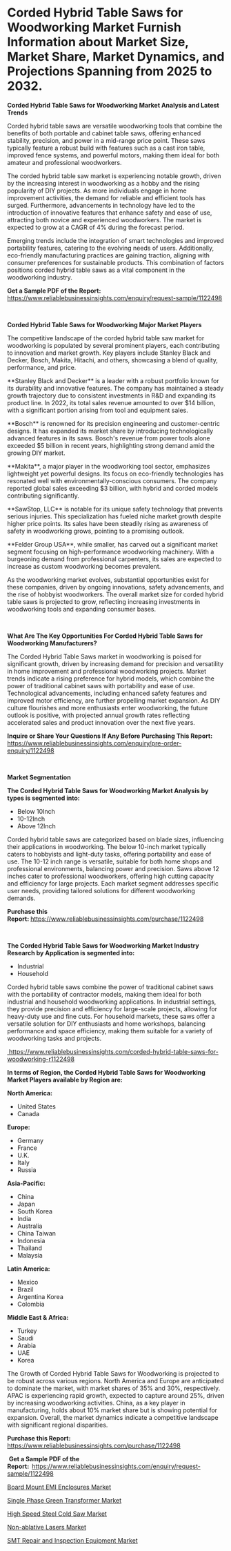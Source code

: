 <p><h1>Corded Hybrid Table Saws for Woodworking Market Furnish Information about Market Size, Market Share, Market Dynamics, and Projections Spanning from 2025 to 2032.</h1></p><p><strong>Corded Hybrid Table Saws for Woodworking Market Analysis and Latest Trends</strong></p>
<p><p>Corded hybrid table saws are versatile woodworking tools that combine the benefits of both portable and cabinet table saws, offering enhanced stability, precision, and power in a mid-range price point. These saws typically feature a robust build with features such as a cast iron table, improved fence systems, and powerful motors, making them ideal for both amateur and professional woodworkers.</p><p>The corded hybrid table saw market is experiencing notable growth, driven by the increasing interest in woodworking as a hobby and the rising popularity of DIY projects. As more individuals engage in home improvement activities, the demand for reliable and efficient tools has surged. Furthermore, advancements in technology have led to the introduction of innovative features that enhance safety and ease of use, attracting both novice and experienced woodworkers. The market is expected to grow at a CAGR of 4% during the forecast period. </p><p>Emerging trends include the integration of smart technologies and improved portability features, catering to the evolving needs of users. Additionally, eco-friendly manufacturing practices are gaining traction, aligning with consumer preferences for sustainable products. This combination of factors positions corded hybrid table saws as a vital component in the woodworking industry.</p></p>
<p><strong>Get a Sample PDF of the Report:&nbsp;</strong> <a href="https://www.reliablebusinessinsights.com/enquiry/request-sample/1122498?utm_campaign=904&utm_medium=2&utm_source=Github&utm_content=ia&utm_term=02032025&utm_id=corded-hybrid-table-saws-for-woodworking">https://www.reliablebusinessinsights.com/enquiry/request-sample/1122498</a></p>
<p>&nbsp;</p>
<p><strong>Corded Hybrid Table Saws for Woodworking Major Market Players</strong></p>
<p><p>The competitive landscape of the corded hybrid table saw market for woodworking is populated by several prominent players, each contributing to innovation and market growth. Key players include Stanley Black and Decker, Bosch, Makita, Hitachi, and others, showcasing a blend of quality, performance, and price.</p><p>**Stanley Black and Decker** is a leader with a robust portfolio known for its durability and innovative features. The company has maintained a steady growth trajectory due to consistent investments in R&D and expanding its product line. In 2022, its total sales revenue amounted to over $14 billion, with a significant portion arising from tool and equipment sales.</p><p>**Bosch** is renowned for its precision engineering and customer-centric designs. It has expanded its market share by introducing technologically advanced features in its saws. Bosch's revenue from power tools alone exceeded $5 billion in recent years, highlighting strong demand amid the growing DIY market.</p><p>**Makita**, a major player in the woodworking tool sector, emphasizes lightweight yet powerful designs. Its focus on eco-friendly technologies has resonated well with environmentally-conscious consumers. The company reported global sales exceeding $3 billion, with hybrid and corded models contributing significantly.</p><p>**SawStop, LLC** is notable for its unique safety technology that prevents serious injuries. This specialization has fueled niche market growth despite higher price points. Its sales have been steadily rising as awareness of safety in woodworking grows, pointing to a promising outlook.</p><p>**Felder Group USA**, while smaller, has carved out a significant market segment focusing on high-performance woodworking machinery. With a burgeoning demand from professional carpenters, its sales are expected to increase as custom woodworking becomes prevalent.</p><p>As the woodworking market evolves, substantial opportunities exist for these companies, driven by ongoing innovations, safety advancements, and the rise of hobbyist woodworkers. The overall market size for corded hybrid table saws is projected to grow, reflecting increasing investments in woodworking tools and expanding consumer bases.</p></p>
<p>&nbsp;</p>
<p><strong>What Are The Key Opportunities For Corded Hybrid Table Saws for Woodworking Manufacturers?</strong></p>
<p><p>The Corded Hybrid Table Saws market in woodworking is poised for significant growth, driven by increasing demand for precision and versatility in home improvement and professional woodworking projects. Market trends indicate a rising preference for hybrid models, which combine the power of traditional cabinet saws with portability and ease of use. Technological advancements, including enhanced safety features and improved motor efficiency, are further propelling market expansion. As DIY culture flourishes and more enthusiasts enter woodworking, the future outlook is positive, with projected annual growth rates reflecting accelerated sales and product innovation over the next five years.</p></p>
<p><strong>Inquire or Share Your Questions If Any Before Purchasing This Report:</strong> <a href="https://www.reliablebusinessinsights.com/enquiry/pre-order-enquiry/1122498?utm_campaign=904&utm_medium=2&utm_source=Github&utm_content=ia&utm_term=02032025&utm_id=corded-hybrid-table-saws-for-woodworking">https://www.reliablebusinessinsights.com/enquiry/pre-order-enquiry/1122498</a></p>
<p>&nbsp;</p>
<p><strong>Market Segmentation</strong></p>
<p><strong>The Corded Hybrid Table Saws for Woodworking Market Analysis by types is segmented into:</strong></p>
<p><ul><li>Below 10Inch</li><li>10-12Inch</li><li>Above 12Inch</li></ul></p>
<p><p>Corded hybrid table saws are categorized based on blade sizes, influencing their applications in woodworking. The below 10-inch market typically caters to hobbyists and light-duty tasks, offering portability and ease of use. The 10-12 inch range is versatile, suitable for both home shops and professional environments, balancing power and precision. Saws above 12 inches cater to professional woodworkers, offering high cutting capacity and efficiency for large projects. Each market segment addresses specific user needs, providing tailored solutions for different woodworking demands.</p></p>
<p><strong>Purchase this Report:&nbsp;</strong><a href="https://www.reliablebusinessinsights.com/purchase/1122498?utm_campaign=904&utm_medium=2&utm_source=Github&utm_content=ia&utm_term=02032025&utm_id=corded-hybrid-table-saws-for-woodworking">https://www.reliablebusinessinsights.com/purchase/1122498</a></p>
<p>&nbsp;</p>
<p><strong>The Corded Hybrid Table Saws for Woodworking Market Industry Research by Application is segmented into:</strong></p>
<p><ul><li>Industrial</li><li>Household</li></ul></p>
<p><p>Corded hybrid table saws combine the power of traditional cabinet saws with the portability of contractor models, making them ideal for both industrial and household woodworking applications. In industrial settings, they provide precision and efficiency for large-scale projects, allowing for heavy-duty use and fine cuts. For household markets, these saws offer a versatile solution for DIY enthusiasts and home workshops, balancing performance and space efficiency, making them suitable for a variety of woodworking tasks and projects.</p></p>
<p><a href="https://www.reliablebusinessinsights.com/corded-hybrid-table-saws-for-woodworking-r1122498?utm_campaign=904&utm_medium=2&utm_source=Github&utm_content=ia&utm_term=02032025&utm_id=corded-hybrid-table-saws-for-woodworking">&nbsp;https://www.reliablebusinessinsights.com/corded-hybrid-table-saws-for-woodworking-r1122498</a></p>
<p><strong>In terms of Region, the Corded Hybrid Table Saws for Woodworking Market Players available by Region are:</strong></p>
<p>
    <p> <strong> North America: </strong>
        <ul>
            <li>United States</li>
            <li>Canada</li>
        </ul>
        </p> 
    <p> <strong> Europe: </strong>
        <ul>
            <li>Germany</li>
            <li>France</li>
            <li>U.K.</li>
            <li>Italy</li>
            <li>Russia</li>
        </ul>
        </p> 
    <p> <strong> Asia-Pacific: </strong>
        <ul>
            <li>China</li>
            <li>Japan</li>
            <li>South Korea</li>
            <li>India</li>
            <li>Australia</li>
            <li>China Taiwan</li>
            <li>Indonesia</li>
            <li>Thailand</li>
            <li>Malaysia</li>
        </ul>
        </p> 
    <p> <strong> Latin America: </strong>
        <ul>
            <li>Mexico</li>
            <li>Brazil</li>
            <li>Argentina Korea</li>
            <li>Colombia</li>
        </ul>
        </p> 
    <p> <strong> Middle East & Africa: </strong>
        <ul>
            <li>Turkey</li>
            <li>Saudi</li>
            <li>Arabia</li>
            <li>UAE</li>
            <li>Korea</li>
        </ul>
    </p>
    </p>
<p><p>The Growth of Corded Hybrid Table Saws for Woodworking is projected to be robust across various regions. North America and Europe are anticipated to dominate the market, with market shares of 35% and 30%, respectively. APAC is experiencing rapid growth, expected to capture around 25%, driven by increasing woodworking activities. China, as a key player in manufacturing, holds about 10% market share but is showing potential for expansion. Overall, the market dynamics indicate a competitive landscape with significant regional disparities.</p></p>
<p><strong>Purchase this Report: </strong><a href="https://www.reliablebusinessinsights.com/purchase/1122498?utm_campaign=904&utm_medium=2&utm_source=Github&utm_content=ia&utm_term=02032025&utm_id=corded-hybrid-table-saws-for-woodworking">https://www.reliablebusinessinsights.com/purchase/1122498</a></p>
<p>&nbsp;<strong>Get a Sample PDF of the Report:&nbsp;&nbsp;</strong><a href="https://www.reliablebusinessinsights.com/enquiry/request-sample/1122498?utm_campaign=904&utm_medium=2&utm_source=Github&utm_content=ia&utm_term=02032025&utm_id=corded-hybrid-table-saws-for-woodworking">https://www.reliablebusinessinsights.com/enquiry/request-sample/1122498</a></p>
<p><strong></strong></p>
<p><p><a href="https://github.com/ritooesiaba/Market-Research-Report-List-1/blob/main/board-mount-emi-enclosures-market.md?utm_campaign=904&utm_medium=2&utm_source=Github&utm_content=ia&utm_term=02032025&utm_id=corded-hybrid-table-saws-for-woodworking">Board Mount EMI Enclosures Market</a></p><p><a href="https://github.com/raaschadonle/Market-Research-Report-List-1/blob/main/single-phase-green-transformer-market.md?utm_campaign=904&utm_medium=2&utm_source=Github&utm_content=ia&utm_term=02032025&utm_id=corded-hybrid-table-saws-for-woodworking">Single Phase Green Transformer Market</a></p><p><a href="https://github.com/palenjeppecd/Market-Research-Report-List-1/blob/main/high-speed-steel-cold-saw-market.md?utm_campaign=904&utm_medium=2&utm_source=Github&utm_content=ia&utm_term=02032025&utm_id=corded-hybrid-table-saws-for-woodworking">High Speed Steel Cold Saw Market</a></p><p><a href="https://github.com/aarajlyre/Market-Research-Report-List-1/blob/main/non-ablative-lasers-market.md?utm_campaign=904&utm_medium=2&utm_source=Github&utm_content=ia&utm_term=02032025&utm_id=corded-hybrid-table-saws-for-woodworking">Non-ablative Lasers Market</a></p><p><a href="https://github.com/sawrovpipolo/Market-Research-Report-List-1/blob/main/smt-repair-and-inspection-equipment-market.md?utm_campaign=904&utm_medium=2&utm_source=Github&utm_content=ia&utm_term=02032025&utm_id=corded-hybrid-table-saws-for-woodworking">SMT Repair and Inspection Equipment Market</a></p></p>